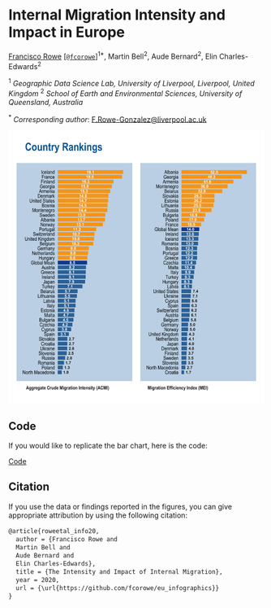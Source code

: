# Internal Migration Intensity and Impact in Europe

[Francisco Rowe](http://www.franciscorowe.com) [[`@fcorowe`](http://twitter.com/fcorowe)]<sup>1*</sup>, Martin Bell<sup>2</sup>, Aude Bernard<sup>2</sup>, Elin Charles-Edwards<sup>2</sup>

<sup>1</sup> *Geographic Data Science Lab, University of Liverpool, Liverpool, United Kingdom*
<sup>2</sup> *School of Earth and Environmental Sciences, University of Queensland, Australia*

<sup>*</sup> *Corresponding author*:
F.Rowe-Gonzalez@liverpool.ac.uk

![Measure of the Intensity and Impact of Internal Migration. ACMI measures all changes of residential addresses over a one-year interval. MEI measures the degree of balance between internal migration flows and counter flows. MEI is reported for countries with data for 20 regions or more.](output/barchart.png)

## Code

If you would like to replicate the bar chart, here is the code:

[Code](code/code.R)


## Citation

If you use the data or findings reported in the figures, you can give appropriate attribution by using the following citation:

```
@article{roweetal_info20,
  author = {Francisco Rowe and
  Martin Bell and
  Aude Bernard and
  Elin Charles-Edwards},
  title = {The Intensity and Impact of Internal Migration},
  year = 2020,
  url = {\url{https://github.com/fcorowe/eu_infographics}}
}
```
